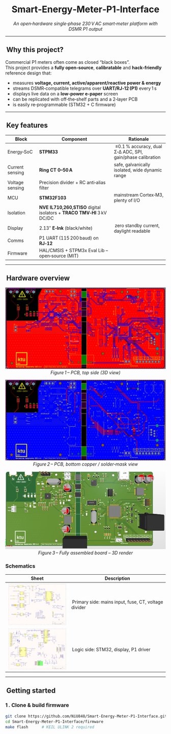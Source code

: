 <div align="center">

# Smart‑Energy‑Meter‑P1‑Interface  
*An open‑hardware single‑phase 230 V AC smart‑meter platform with DSMR P1 output*


</div>

---

##  Why this project?

Commercial P1 meters often come as closed “black boxes”.  
This project provides a **fully open‑source**, **calibratable** and **hack‑friendly** reference design that:

* measures **voltage, current, active/apparent/reactive power & energy**  
* streams DSMR‑compatible telegrams over **UART/RJ‑12 (P1)** every 1 s  
* displays live data on a **low‑power e‑paper** screen  
* can be replicated with off‑the‑shelf parts and a 2‑layer PCB  
* is easily re‑programmable (STM32 + C firmware)

---

##  Key features

| Block | Component | Rationale |
|-------|-----------|-----------|
| Energy‑SoC | **STPM33** | ≤0.1 % accuracy, dual Σ‑Δ ADC, SPI, gain/phase calibration |
| Current sensing | **Ring CT 0–50 A** | safe, galvanically isolated, wide dynamic range |
| Voltage sensing | Precision divider + RC anti‑alias filter |
| MCU | **STM32F103** | mainstream Cortex‑M3, plenty of I/O|
| Isolation | **NVE IL710,260,STISO** digital isolators + **TRACO TMV‑HI** 3 kV DC/DC |
| Display | 2.13″ **E‑Ink** (black/white) | zero standby current, daylight readable |
| Comms | P1 UART (115 200 baud) on **RJ‑12** |
| Firmware | HAL/CMSIS + STPM3x Eval Lib – open‑source (MIT) |

---


##  Hardware overview

<p align="center">
  <img src="docs/img/board_top.png"   alt="Top layer 3D"    width="600"><br>
  <em>Figure 1 – PCB, top side (3D view)</em>
</p>

<p align="center">
  <img src="docs/img/board_bottom.png" alt="Bottom layer"   width="600"><br>
  <em>Figure 2 – PCB, bottom copper / solder‑mask view</em>
</p>

<p align="center">
  <img src="docs/img/board_3d.png"     alt="Assembled 3D"  width="600"><br>
  <em>Figure 3 – Fully assembled board – 3D render</em>
</p>

### Schematics  
| Sheet | Description |
|-------|-------------|
| <img src="docs/img/sch_power.png"  width="220"> | Primary side: mains input, fuse, CT, voltage divider |
| <img src="docs/img/sch_logic.png"  width="220"> | Logic side: STM32, display, P1 driver |

---


##  Getting started

### 1 . Clone & build firmware
```bash
git clone https://github.com/NiU848/Smart-Energy-Meter-P1-Interface.git
cd Smart-Energy-Meter-P1-Interface/firmware
make flash      # KEIL ULINK 2 required
